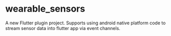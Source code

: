 # wearable_sensors

A new Flutter plugin project. Supports using android native platform code to stream sensor data into flutter app via event channels.

